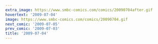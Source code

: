 ```yaml
---
extra_image: https://www.smbc-comics.com/comics/20090704after.gif
hovertext: '2009-07-04'
image: https://www.smbc-comics.com/comics/20090704.gif
next_comic: '2009-07-05'
prev_comic: '2009-07-03'
title: '2009-07-04'
---
```


